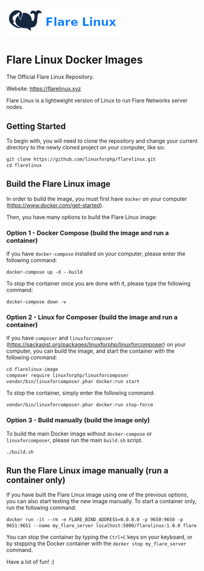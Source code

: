 # [![Flare Linux Banner](data/logo.png)](https://flarelinux.xyz/)
# Flare Linux Docker Images

The Official Flare Linux Repository.

Website: https://flarelinux.xyz

Flare Linux is a lightweight version of Linux to run Flare Networks server nodes.

## Getting Started

To begin with, you will need to clone the repository and change your current directory
to the newly cloned project on your computer, like so:

```
git clone https://github.com/linuxforphp/flarelinux.git
cd flarelinux
```

## Build the Flare Linux image

In order to build the image, you must first have `docker` on your computer (https://www.docker.com/get-started).

Then, you have many options to build the Flare Linux image:

### Option 1 - Docker Compose (build the image and run a container)

If you have `docker-compose` installed on your computer, please enter the following command:

```
docker-compose up -d --build
```

To stop the container once you are done with it, please type the following command:

```
docker-compose down -v
```

### Option 2 - Linux for Composer (build the image and run a container)

If you have `composer` and `linuxforcomposer` (https://packagist.org/packages/linuxforphp/linuxforcomposer) on your computer, you can build the image, and start the container with the following command:

```
cd flarelinux-image
composer require linuxforphp/linuxforcomposer
vendor/bin/linuxforcomposer.phar docker:run start
```

To stop the container, simply enter the following command:

```
vendor/bin/linuxforcomposer.phar docker:run stop-force
```

### Option 3 - Build manually (build the image only)

To build the main Docker image without `docker-compose` or `linuxforcomposer`, please run the main `build.sh` script.

```
./build.sh
```

## Run the Flare Linux image manually (run a container only)

If you have built the Flare Linux image using one of the previous options,
you can also start testing the new image manually. To start a container only,
run the following command:

```
docker run -it --rm -e FLARE_BIND_ADDRESS=0.0.0.0 -p 9650:9650 -p 9651:9651 --name my_flare_server localhost:5000/flarelinux:1.0.0 flare
```

You can stop the container by typing the `Ctrl+C` keys on your keyboard, or by stopping the Docker container with the `docker stop my_flare_server` command.

Have a lot of fun! :)
